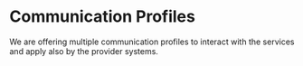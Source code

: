 # Communication Profiles

We are offering multiple communication profiles to interact with the services and apply also by the provider systems.